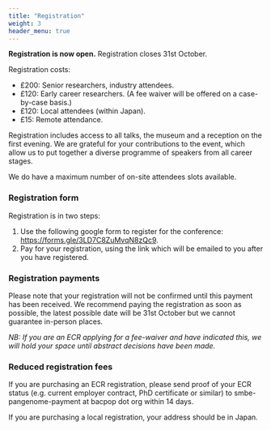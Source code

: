 ```yaml
---
title: "Registration"
weight: 3
header_menu: true
---
```

**Registration is now open.** Registration closes 31st October.

Registration costs:
- £200: Senior researchers, industry attendees.
- £120: Early career researchers. (A fee waiver will be offered on a case-by-case basis.)
- £120: Local attendees (within Japan).
- £15: Remote attendance.

Registration includes access to all talks, the museum and a reception on the first evening.
We are grateful for your contributions to the event, which allow us to put together
a diverse programme of speakers from all career stages.

We do have a maximum number of on-site attendees slots available.

### Registration form
Registration is in two steps:
1. Use the following google form to register for the conference: https://forms.gle/3LD7C8ZuMvqN8zQc9.
2. Pay for your registration, using the link which will be emailed to you after you
have registered.

### Registration payments
Please note that your registration will not be confirmed until this payment has been received. We recommend paying the registration as soon as possible, the latest possible date will be 31st October but we cannot guarantee in-person places.

_NB: If you are an ECR applying for a fee-waiver and have indicated this, we will hold your space until abstract decisions have been made._

### Reduced registration fees

If you are purchasing an ECR registration, please send proof of your ECR status (e.g. current employer contract, PhD certificate or similar) to smbe-pangenome-payment at bacpop dot org within 14 days.

If you are purchasing a local registration, your address should be in Japan.
